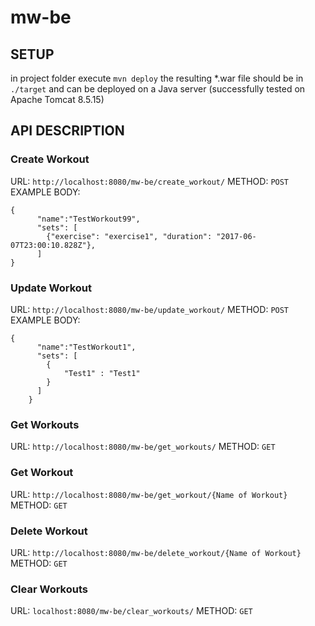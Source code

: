 # mw-be
## SETUP
in project folder execute ```mvn deploy```
the resulting *.war file should be in ```./target``` and can be deployed on a Java server (successfully tested on Apache Tomcat 8.5.15)

## API DESCRIPTION
### Create Workout
URL: ```http://localhost:8080/mw-be/create_workout/```
METHOD: ```POST```
EXAMPLE BODY:
```
{
      "name":"TestWorkout99",
      "sets": [
        {"exercise": "exercise1", "duration": "2017-06-07T23:00:10.828Z"},
      ]
}
```

### Update Workout
URL: ```http://localhost:8080/mw-be/update_workout/```
METHOD: ```POST```
EXAMPLE BODY:
```
{
      "name":"TestWorkout1",
      "sets": [
      	{
      		"Test1" : "Test1"      		
      	}
      ]
    }
```

### Get Workouts
URL: ```http://localhost:8080/mw-be/get_workouts/```
METHOD: ```GET```

### Get Workout
URL: ```http://localhost:8080/mw-be/get_workout/{Name of Workout}```
METHOD: ```GET```

### Delete Workout
URL: ```http://localhost:8080/mw-be/delete_workout/{Name of Workout}```
METHOD: ```GET```

### Clear Workouts
URL: ```localhost:8080/mw-be/clear_workouts/```
METHOD: ```GET```
